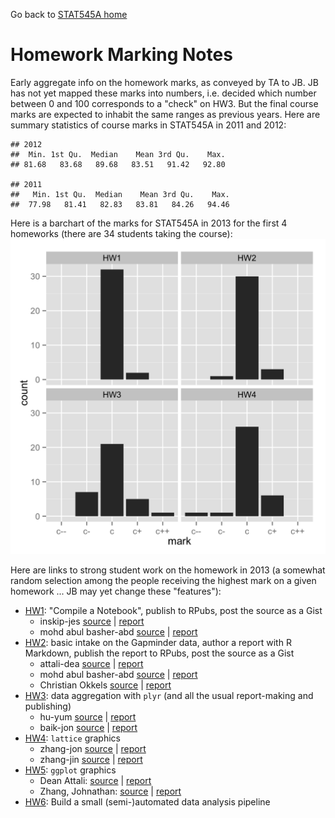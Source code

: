 Go back to [STAT545A home](current.html)

Homework Marking Notes
========================================================

Early aggregate info on the homework marks, as conveyed by TA to JB. JB has not yet mapped these marks into numbers, i.e. decided which number between 0 and 100 corresponds to a "check" on HW3. But the final course marks are expected to inhabit the same ranges as previous years. Here are summary statistics of course marks in STAT545A in 2011 and 2012:

```
## 2012
##  Min. 1st Qu.  Median    Mean 3rd Qu.    Max.
## 81.68   83.68   89.68   83.51   91.42   92.80

## 2011
##   Min. 1st Qu.  Median    Mean 3rd Qu.    Max.
##  77.98   81.41   82.83   83.81   84.26   94.46
```

Here is a barchart of the marks for STAT545A in 2013 for the first 4 homeworks (there are 34 students taking the course):
![](hwMarks-barchart.png)

Here are links to strong student work on the homework in 2013 (a somewhat random selection among the people receiving the highest mark on a given homework ... JB may yet change these "features"):

  * [HW1](hw01_compileNotebook.html): "Compile a Notebook", publish to RPubs, post the source as a Gist
    - inskip-jes [source](https://gist.github.com/jinskip/6546533#file-stat545a-2013-hw01_inskip-jes-r) | [report](http://rpubs.com/jinskip/stat545a-2013-hw01_inskip-jes)
    - mohd abul basher-abd [source](https://gist.github.com/atante/6568482#file-stat545a-2013-hw01_mohd-abul-basher-abd-r) | [report](http://rpubs.com/meitantei/stat545a-2013-hw01_mohdabulbasher-abd)
  * [HW2](hw02_rmarkdownGapminder.html): basic intake on the Gapminder data, author a report with R Markdown, publish the report to RPubs, post the source as a Gist
    - attali-dea [source](https://gist.github.com/daattali/6547430#file-stat545a-2013-hw02_attali-dea-rmd) | [report](http://rpubs.com/daattali/stat545a-2013-hw02_attali-dea) 
    - mohd abul basher-abd [source](https://gist.github.com/atante/6568521#file-stat545a-2013-hw02_mohd-abul-basher-abd-rmd) | [report](http://rpubs.com/meitantei/stat545a-2013-hw02_mohdabulbasher-abd)
    - Christian Okkels [source](https://gist.github.com/cbokkels/6568640#file-stat545a-2013-hw02_okkels-chr-rmd) | [report](http://rpubs.com/cbokkels/stat545a-2013-hw02_okkels-chr)
  * [HW3](hw03_dataAggregation.html): data aggregation with `plyr` (and all the usual report-making and publishing)
    - hu-yum [source](https://gist.github.com/smilecat/6666754#file-stat545a-2013-hw03_hu-yum-rmd) | [report](http://rpubs.com/smilecat/stat545a-2013-hw03_hu-yum)
    - baik-jon [source](https://gist.github.com/jonnybaik/6667437#file-stat545a-2013-hw03_baik-jon-rmd) | [report](http://rpubs.com/jonnybaik/stat545a-2013-hw03_baik-jon)
  * [HW4](hw04_univariateLattice.html): `lattice` graphics
    - zhang-jon [source](https://gist.github.com/jzhang722/6759404#file-stat545a-2013-hw04_zhang-jon-rmd) | [report](http://rpubs.com/jzhang722/stat545a-2013-hw04_zhang-jon)
    - zhang-jin [source](https://gist.github.com/0527zhangjinyuan/6766491#file-stat545a-2013-hw04_zhang-jin-rmd) | [report](http://rpubs.com/zhangjinyuan/stat545a-2013-hw04_zhang-jin)
  * [HW5](hw05_anythingGgplot2.html): `ggplot` graphics
    - Dean Attali: [source](https://gist.github.com/daattali/6847430#file-stat545a-2013-hw05_attali-dea-rmd) | [report](http://rpubs.com/daattali/stat545a-2013-hw05_attali-dea)
    - Zhang, Johnathan: [source](https://gist.github.com/jzhang722/6847642#file-stat545a-2013-hw05_zhang-jon) | [report](http://rpubs.com/jzhang722/stat545a-2013-hw05_zhang-jon)
  * [HW6](hw06_puttingAllTogether.html): Build a small (semi-)automated data analysis pipeline
            